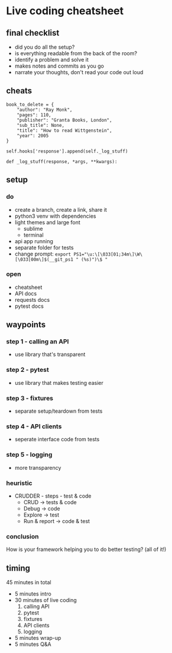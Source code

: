 # Live coding cheatsheet

## final checklist
- did you do all the setup?
- is everything readable from the back of the room?
- identify a problem and solve it
- makes notes and commits as you go
- narrate your thoughts, don't read your code out loud


## cheats
```
book_to_delete = {
    "author": "Ray Monk", 
    "pages": 110, 
    "publisher": "Granta Books, London", 
    "sub_title": None, 
    "title": "How to read Wittgenstein", 
    "year": 2005
}
```

`self.hooks['response'].append(self._log_stuff)`

`def _log_stuff(response, *args, **kwargs):`


## setup

### do
- create a branch, create a link, share it
- python3 venv with dependencies
- light themes and large font
	- sublime
	- terminal
- api app running
- separate folder for tests
- change prompt: `export PS1="\u:\[\033[01;34m\]\W\[\033[00m\]$(__git_ps1 " (%s)")\$ "`

### open
- cheatsheet
- API docs
- requests docs
- pytest docs


## waypoints
### step 1 - calling an API
- use library that's transparent

### step 2 - pytest
- use library that makes testing easier

### step 3 - fixtures
- separate setup/teardown from tests

### step 4 - API clients
- seperate interface code from tests

### step 5 - logging
- more transparency

### heuristic
- CRUDDER - steps - test & code
	- CRUD -> tests & code
	- Debug -> code
	- Explore -> test
	- Run & report -> code & test

### conclusion
How is your framework helping you to do better testing? (all of it!)


## timing
45 minutes in total
- 5 minutes intro
- 30 minutes of live coding
	1. calling API
	2. pytest
	3. fixtures
	4. API clients
	5. logging
- 5 minutes wrap-up
- 5 minutes Q&A